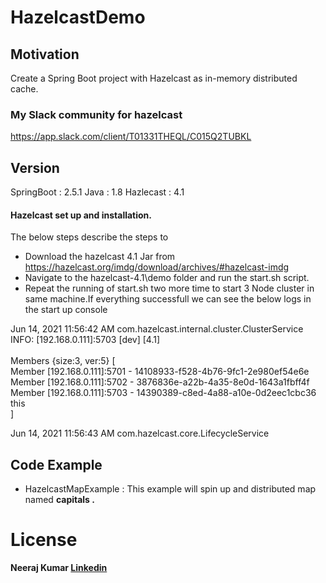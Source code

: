 # HazelcastDemo

## Motivation
Create a Spring Boot project with Hazelcast as in-memory distributed cache.

### My Slack community for hazelcast

https://app.slack.com/client/T01331THEQL/C015Q2TUBKL


## Version 
SpringBoot : 2.5.1
Java : 1.8
Hazlecast : 4.1

#### Hazelcast set up and installation.
The below steps describe the steps to 
- Download the hazelcast 4.1 Jar from https://hazelcast.org/imdg/download/archives/#hazelcast-imdg
- Navigate to the hazelcast-4.1\demo folder and run the start.sh script.
- Repeat the running of start.sh two more time to start 3 Node cluster in same machine.If everything successfull we can see the below logs in the start up console

<p>
        
Jun 14, 2021 11:56:42 AM com.hazelcast.internal.cluster.ClusterService <br>
INFO: [192.168.0.111]:5703 [dev] [4.1] <br>
<br>
Members {size:3, ver:5} [ <br>
        Member [192.168.0.111]:5701 - 14108933-f528-4b76-9fc1-2e980ef54e6e <br>
        Member [192.168.0.111]:5702 - 3876836e-a22b-4a35-8e0d-1643a1fbff4f <br>
        Member [192.168.0.111]:5703 - 14390389-c8ed-4a88-a10e-0d2eec1cbc36 this <br>
]  <br>

Jun 14, 2021 11:56:43 AM com.hazelcast.core.LifecycleService <br>
        
## Code Example
- HazelcastMapExample : This example will spin up and distributed map named <b> capitals <b> . 


<h1>License</h1>
Neeraj Kumar <a href="https://www.linkedin.com/in/kr28neeraj"> Linkedin </a>


